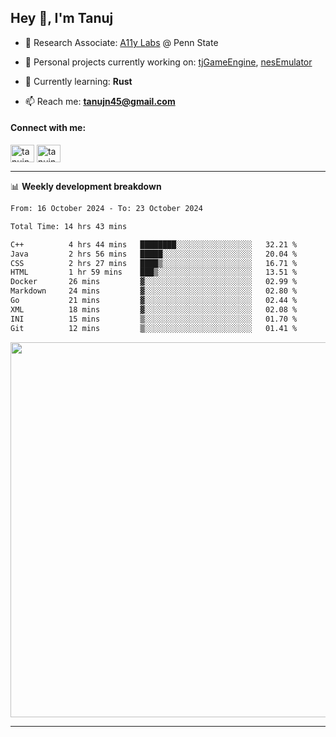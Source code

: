 <h2>Hey 👋, I'm Tanuj</h2>

- 🔬 Research Associate: [A11y Labs](https://a11y.ist.psu.edu/) @ Penn State 

- 🔭 Personal projects currently working on: [tjGameEngine](https://github.com/tanujn45/tjGameEngine), [nesEmulator](https://github.com/tanujn45/nesEmulator)

- 🌱 Currently learning: **Rust**

- 📫 Reach me: **tanujn45@gmail.com**

<h4 align="left">Connect with me:</h4>
<p align="left">
<a href="https://twitter.com/tanujn45" target="blank"><img align="center" src="https://raw.githubusercontent.com/rahuldkjain/github-profile-readme-generator/master/src/images/icons/Social/twitter.svg" alt="tanujn45" height="28" width="38" /></a>
<a href="https://linkedin.com/in/tanujn45" target="blank"><img align="center" src="https://raw.githubusercontent.com/rahuldkjain/github-profile-readme-generator/master/src/images/icons/Social/linked-in-alt.svg" alt="tanujn45" height="28" width="38" /></a>
</p>

-------

📊 **Weekly development breakdown**
<!--START_SECTION:waka-->

```txt
From: 16 October 2024 - To: 23 October 2024

Total Time: 14 hrs 43 mins

C++          4 hrs 44 mins   ████████░░░░░░░░░░░░░░░░░   32.21 %
Java         2 hrs 56 mins   █████░░░░░░░░░░░░░░░░░░░░   20.04 %
CSS          2 hrs 27 mins   ████▒░░░░░░░░░░░░░░░░░░░░   16.71 %
HTML         1 hr 59 mins    ███▒░░░░░░░░░░░░░░░░░░░░░   13.51 %
Docker       26 mins         ▓░░░░░░░░░░░░░░░░░░░░░░░░   02.99 %
Markdown     24 mins         ▓░░░░░░░░░░░░░░░░░░░░░░░░   02.80 %
Go           21 mins         ▓░░░░░░░░░░░░░░░░░░░░░░░░   02.44 %
XML          18 mins         ▓░░░░░░░░░░░░░░░░░░░░░░░░   02.08 %
INI          15 mins         ▒░░░░░░░░░░░░░░░░░░░░░░░░   01.70 %
Git          12 mins         ▒░░░░░░░░░░░░░░░░░░░░░░░░   01.41 %
```

<!--END_SECTION:waka-->

<img src="https://wakatime.com/share/@018e9abd-1aa4-4aa6-9db7-5ca3b999e810/4650b67a-98aa-46b4-b598-3d8a2451f0df.svg" width="600"/>

-------

